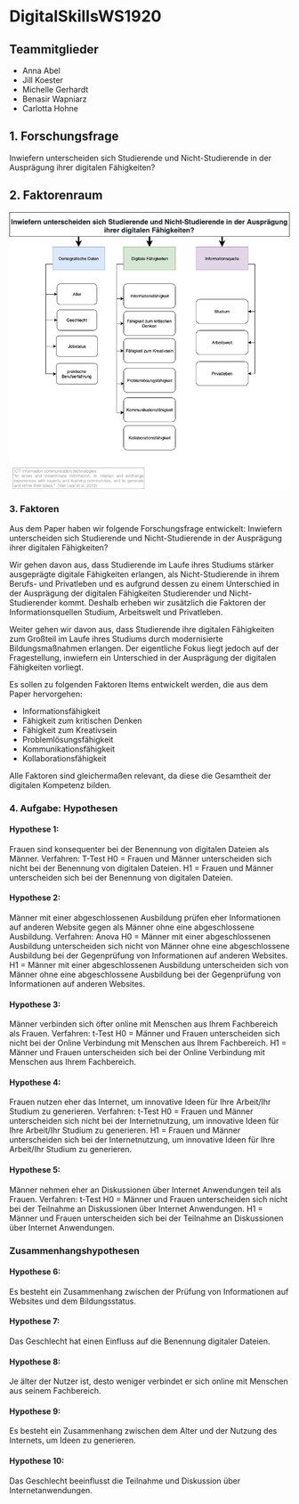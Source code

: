 # DigitalSkillsWS1920

## Teammitglieder
- Anna Abel 
- Jill Koester 
- Michelle Gerhardt 
- Benasir Wapniarz 
- Carlotta Hohne 


## 1. Forschungsfrage
Inwiefern unterscheiden sich Studierende und Nicht-Studierende in der Ausprägung ihrer digitalen Fähigkeiten?

## 2. Faktorenraum

![Faktorenraum](images/FaktorenraumDigitalSkillsneu.png)

### 3. Faktoren

Aus dem Paper haben wir folgende Forschungsfrage entwickelt: Inwiefern unterscheiden sich Studierende und Nicht-Studierende in der Ausprägung ihrer digitalen Fähigkeiten?

Wir gehen davon aus, dass Studierende im Laufe ihres Studiums stärker ausgeprägte digitale Fähigkeiten erlangen, als Nicht-Studierende in ihrem Berufs- und Privatleben und es aufgrund dessen zu einem Unterschied in der Ausprägung der digitalen Fähigkeiten Studierender und Nicht-Studierender kommt. Deshalb erheben wir zusätzlich die Faktoren der Informationsquellen Studium, Arbeitswelt und Privatleben.

Weiter gehen wir davon aus, dass Studierende ihre digitalen Fähigkeiten zum Großteil im Laufe ihres Studiums durch modernisierte Bildungsmaßnahmen erlangen. Der eigentliche Fokus liegt jedoch auf der Fragestellung, inwiefern ein Unterschied in der Ausprägung der digitalen Fähigkeiten vorliegt.

Es sollen zu folgenden Faktoren Items entwickelt werden, die aus dem Paper hervorgehen:

* Informationsfähigkeit 
* Fähigkeit zum kritischen Denken
* Fähigkeit zum Kreativsein
* Problemlösungsfähigkeit
* Kommunikationsfähigkeit
* Kollaborationsfähigkeit

Alle Faktoren sind gleichermaßen relevant, da diese die Gesamtheit der digitalen Kompetenz bilden. 

### 4. Aufgabe: Hypothesen

#### Hypothese 1: 

Frauen sind konsequenter bei der Benennung von digitalen Dateien als Männer.
Verfahren: T-Test
H0 = Frauen und Männer unterscheiden sich nicht bei der Benennung von digitalen Dateien.
H1 = Frauen und Männer unterscheiden sich bei der Benennung von digitalen Dateien.


#### Hypothese 2: 

Männer mit einer abgeschlossenen Ausbildung prüfen eher Informationen auf anderen Website gegen als Männer ohne eine abgeschlossene Ausbildung. 
Verfahren: Anova
H0 = Männer mit einer abgeschlossenen Ausbildung unterscheiden sich nicht von Männer ohne eine abgeschlossene Ausbildung bei der Gegenprüfung von Informationen auf anderen Websites.
H1 = Männer mit einer abgeschlossenen Ausbildung unterscheiden sich von Männer ohne eine abgeschlossene Ausbildung bei der Gegenprüfung von Informationen auf anderen Websites.


#### Hypothese 3: 

Männer verbinden sich öfter online mit Menschen aus Ihrem Fachbereich als Frauen.
Verfahren: t-Test
H0 = Männer und Frauen unterscheiden sich nicht bei der Online Verbindung mit Menschen aus Ihrem Fachbereich.
H1 = Männer und Frauen unterscheiden sich bei der Online Verbindung mit Menschen aus Ihrem Fachbereich.


#### Hypothese 4:

Frauen nutzen eher das Internet, um innovative Ideen für Ihre Arbeit/Ihr Studium zu generieren.
Verfahren: t-Test
H0 = Frauen und Männer unterscheiden sich nicht bei der Internetnutzung, um innovative Ideen für Ihre Arbeit/Ihr Studium zu generieren.
H1 = Frauen und Männer unterscheiden sich bei der Internetnutzung, um innovative Ideen für Ihre Arbeit/Ihr Studium zu generieren.

#### Hypothese 5: 

Männer nehmen eher an Diskussionen über Internet Anwendungen teil als Frauen.
Verfahren: t-Test
H0 = Männer und Frauen unterscheiden sich nicht bei der Teilnahme an Diskussionen über Internet Anwendungen.
H1 = Männer und Frauen unterscheiden sich bei der Teilnahme an Diskussionen über Internet Anwendungen.


### Zusammenhangshypothesen

#### Hypothese 6: 

Es besteht ein Zusammenhang zwischen der Prüfung von Informationen auf Websites und dem Bildungsstatus.

#### Hypothese 7: 

Das Geschlecht hat einen Einfluss auf die Benennung digitaler Dateien.

#### Hypothese 8: 

Je älter der Nutzer ist, desto weniger verbindet er sich online mit Menschen aus seinem Fachbereich.

#### Hypothese 9: 

Es besteht ein Zusammenhang zwischen dem Alter und der Nutzung des Internets, um Ideen zu generieren.

#### Hypothese 10: 

Das Geschlecht beeinflusst die Teilnahme und Diskussion über Internetanwendungen.

